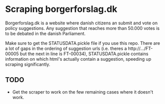 # Scraping borgerforslag.dk

Borgerforslag.dk is a website where danish citizens an submit and vote on policy suggestions. Any suggestion that reaches more than 50.000 votes is to be debated in the danish Parliament.

Make sure to get the STATUSDATA.pickle file if you use this repo. There are a lot of gaps in the ordering of suggestion urls (i.e. theres a http://.../FT-00005 but the next in line is FT-00034), STATUSDATA.pickle contains information on which html's actually contain a suggestion, speeding up scraping significantly.



## TODO

* Get the scraper to work on the few remaining cases where it doesn't work.
